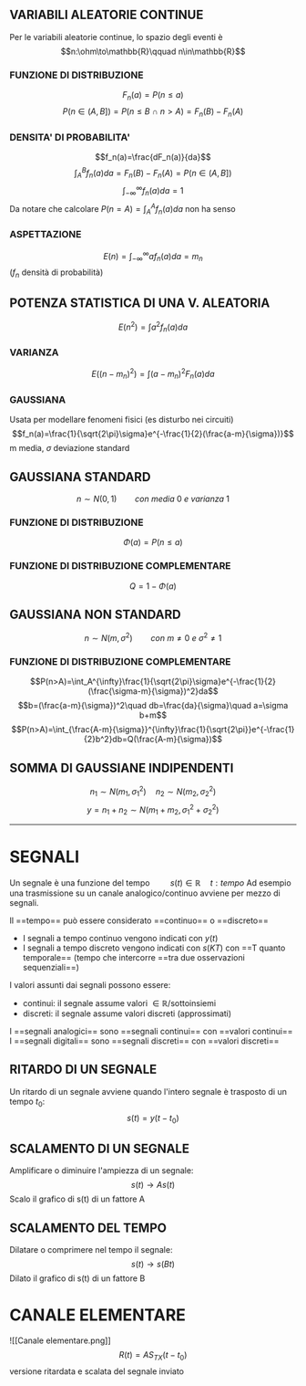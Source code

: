 ## VARIABILI ALEATORIE CONTINUE
Per le variabili aleatorie continue, lo spazio degli eventi è
$$n:\ohm\to\mathbb{R}\qquad n\in\mathbb{R}$$
### FUNZIONE DI DISTRIBUZIONE
$$F_n(a)=P(n\leq a)$$
$$P(n\in (A,B])=P(n\leq B~\cap~n>A)=F_n(B)-F_n(A)$$
### DENSITA' DI PROBABILITA'
$$f_n(a)=\frac{dF_n(a)}{da}$$
$$\int_A^Bf_n(a)da=F_n(B)-F_n(A)=P(n\in (A,B])$$
$$\int_{-\infty}^{\infty}f_n(a)da=1$$
Da notare che calcolare $P(n=A)=\int_A^Af_n(a)da$ non ha senso

### ASPETTAZIONE
$$E(n)=\int_{-\infty}^{\infty}af_n(a)da=m_n$$
($f_n$ densità di probabilità)

## POTENZA STATISTICA DI UNA V. ALEATORIA
$$E(n^2)=\int a^2f_n(a)da$$
### VARIANZA
$$E((n-m_n)^2)=\int(a-m_n)^2F_n(a)da$$
### GAUSSIANA
Usata per modellare fenomeni fisici (es disturbo nei circuiti)
$$f_n(a)=\frac{1}{\sqrt{2\pi}\sigma}e^{-\frac{1}{2}(\frac{a-m}{\sigma})}$$
m media, $\sigma$ deviazione standard

## GAUSSIANA STANDARD
$$n\sim N(0,1)\qquad con~media~0~e~varianza~1$$
### FUNZIONE DI DISTRIBUZIONE
$$\Phi(a)=P(n\leq a)$$
### FUNZIONE DI DISTRIBUZIONE COMPLEMENTARE
$$Q=1-\Phi(a)$$
## GAUSSIANA NON STANDARD
$$n\sim N(m, \sigma^2)\qquad con~m\neq0~e~\sigma^2\neq1$$
### FUNZIONE DI DISTRIBUZIONE COMPLEMENTARE
$$P(n>A)=\int_A^{\infty}\frac{1}{\sqrt{2\pi}\sigma}e^{-\frac{1}{2}(\frac{\sigma-m}{\sigma})^2}da$$
$$b=(\frac{a-m}{\sigma})^2\quad db=\frac{da}{\sigma}\quad a=\sigma b+m$$
$$P(n>A)=\int_{\frac{A-m}{\sigma}}^{\infty}\frac{1}{\sqrt{2\pi}}e^{-\frac{1}{2}b^2}db=Q(\frac{A-m}{\sigma})$$
## SOMMA DI GAUSSIANE INDIPENDENTI
$$n_1\sim N(m_1, \sigma_1^2)\quad n_2\sim N(m_2,\sigma_2^2)$$
$$y=n_1+n_2\sim N(m_1+m_2,\sigma_1^2+\sigma_2^2)$$

----
# SEGNALI
Un segnale è una funzione del tempo $\qquad s(t)\in\mathbb{R}\quad t:tempo$
Ad esempio una trasmissione su un canale analogico/continuo avviene per mezzo di segnali.

Il ==tempo== può essere considerato ==continuo== o ==discreto==
- I segnali a tempo continuo vengono indicati con $y(t)$
- I segnali a tempo discreto vengono indicati con $s(KT)$ con ==T quanto temporale== (tempo che intercorre ==tra due osservazioni sequenziali==)

I valori assunti dai segnali possono essere:
- continui: il segnale assume valori $\in \mathbb{R}$/sottoinsiemi
- discreti: il segnale assume valori discreti (approssimati)

I ==segnali analogici== sono ==segnali continui== con ==valori continui==
I ==segnali digitali== sono ==segnali discreti== con ==valori discreti==

## RITARDO DI UN SEGNALE
Un ritardo di un segnale avviene quando l'intero segnale è trasposto di un tempo $t_0$:
$$s(t)=y(t-t_0)$$
## SCALAMENTO DI UN SEGNALE
Amplificare o diminuire l'ampiezza di un segnale:$$s(t)\to As(t)$$Scalo il grafico di s(t) di un fattore A

## SCALAMENTO DEL TEMPO
Dilatare o comprimere nel tempo il segnale:$$s(t)\to s(Bt)$$Dilato il grafico di s(t) di un fattore B

# CANALE ELEMENTARE
![[Canale elementare.png]]
$$R(t)=AS_{TX}(t-t_0)$$ versione ritardata e scalata del segnale inviato